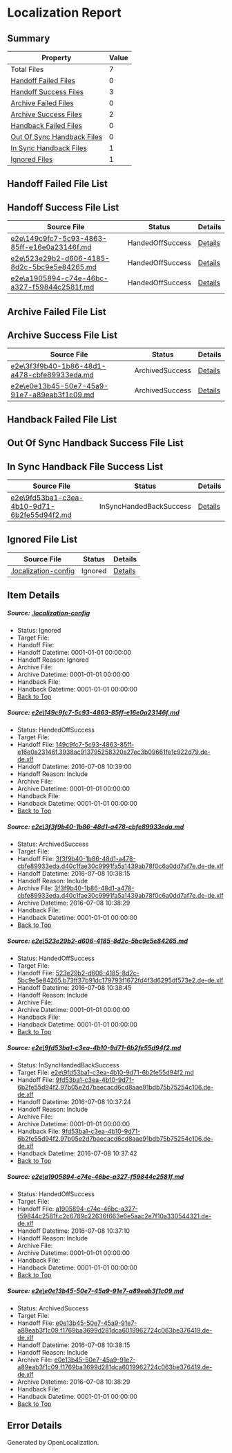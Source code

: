 # <a name='report-top'></a> Localization Report

## Summary
 Property | Value 
 -------- | ----- 
 Total Files | 7
[ Handoff Failed Files ](#handoff-failed-list)| 0
[ Handoff Success Files ](#handoff-success-list)| 3
[ Archive Failed Files ](#archive-failed-list)| 0
[ Archive Success Files ](#archive-success-list)| 2
[ Handback Failed Files ](#handback-failed-list)| 0
[ Out Of Sync Handback Files ](#outofsync-handback-success-list)| 0
[ In Sync Handback Files ](#insync-handback-success-list)| 1
[ Ignored Files ](#ignored-list)| 1

## <a name='handoff-failed-list'></a> Handoff Failed File List

## <a name='handoff-success-list'></a> Handoff Success File List
 Source File | Status | Details 
 ----------- | ------ | ------- 
 [e2e\149c9fc7-5c93-4863-85ff-e16e0a23146f.md](https://github.com/OpenLocalizationTestOrg/oltest/blob/f7818ef66b77786b5a7f5a641eaddc04c802e97d/e2e/149c9fc7-5c93-4863-85ff-e16e0a23146f.md) | HandedOffSuccess | [Details](#0ec314601ad3390d7d0956d5a46ab7862ab359731)
 [e2e\523e29b2-d606-4185-8d2c-5bc9e5e84265.md](https://github.com/OpenLocalizationTestOrg/oltest/blob/d543d72df382dbae508a9b6f9141428106e777c8/e2e/523e29b2-d606-4185-8d2c-5bc9e5e84265.md) | HandedOffSuccess | [Details](#586ec781d09fbac0962122326f4b184bbf8cff303)
 [e2e\a1905894-c74e-46bc-a327-f59844c2581f.md](https://github.com/OpenLocalizationTestOrg/oltest/blob/e8ed4411dfc9a5154043fbb0384ec11c3c08dda7/e2e/a1905894-c74e-46bc-a327-f59844c2581f.md) | HandedOffSuccess | [Details](#a373f86850c3c291565d6dcfbdb1f521329612af5)

## <a name='archive-failed-list'></a> Archive Failed File List

## <a name='archive-success-list'></a> Archive Success File List
 Source File | Status | Details 
 ----------- | ------ | ------- 
 [e2e\3f3f9b40-1b86-48d1-a478-cbfe89933eda.md](https://github.com/OpenLocalizationTestOrg/oltest/blob/8c156071327f0f7299f595942e5dd6176da2ab57/e2e/3f3f9b40-1b86-48d1-a478-cbfe89933eda.md) | ArchivedSuccess | [Details](#4c1475bade261d38d41c8127f9770136650489892)
 [e2e\e0e13b45-50e7-45a9-91e7-a89eab3f1c09.md](https://github.com/OpenLocalizationTestOrg/oltest/blob/8c156071327f0f7299f595942e5dd6176da2ab57/e2e/e0e13b45-50e7-45a9-91e7-a89eab3f1c09.md) | ArchivedSuccess | [Details](#cf800cf70c47714b6a88ddd2735bc03487c694506)

## <a name='handback-failed-list'></a> Handback Failed File List

## <a name='outofsync-handback-success-list'></a> Out Of Sync Handback Success File List

## <a name='insync-handback-success-list'></a> In Sync Handback File Success List
 Source File | Status | Details 
 ----------- | ------ | ------- 
 [e2e\9fd53ba1-c3ea-4b10-9d71-6b2fe55d94f2.md](https://github.com/OpenLocalizationTestOrg/oltest/blob/fceaa1014ade48c98747e98ee49dfbd9da9eda4e/e2e/9fd53ba1-c3ea-4b10-9d71-6b2fe55d94f2.md) | InSyncHandedBackSuccess | [Details](#46f97273cd33f1d26a796f3331fa84bcc3d376074)

## <a name='ignored-list'></a> Ignored File List
 Source File | Status | Details 
 ----------- | ------ | ------- 
 [.localization-config](https://github.com/OpenLocalizationTestOrg/oltest/blob/f7818ef66b77786b5a7f5a641eaddc04c802e97d/.localization-config) | Ignored | [Details](#3d4f252ac210baf56311d7e97dcc2db10974dbd20)

## Item Details
##### <a name='3d4f252ac210baf56311d7e97dcc2db10974dbd20'></a> Source: [.localization-config](https://github.com/OpenLocalizationTestOrg/oltest/blob/f7818ef66b77786b5a7f5a641eaddc04c802e97d/.localization-config)
* Status: Ignored
* Target File: 
* Handoff File: 
* Handoff Datetime: 0001-01-01 00:00:00
* Handoff Reason: Ignored
* Archive File: 
* Archive Datetime: 0001-01-01 00:00:00
* Handback File: 
* Handback Datetime: 0001-01-01 00:00:00
* [Back to Top](#report-top)

##### <a name='0ec314601ad3390d7d0956d5a46ab7862ab359731'></a> Source: [e2e\149c9fc7-5c93-4863-85ff-e16e0a23146f.md](https://github.com/OpenLocalizationTestOrg/oltest/blob/f7818ef66b77786b5a7f5a641eaddc04c802e97d/e2e/149c9fc7-5c93-4863-85ff-e16e0a23146f.md)
* Status: HandedOffSuccess
* Target File: 
* Handoff File: [149c9fc7-5c93-4863-85ff-e16e0a23146f.3938ac913795258320a27ec3b09661fe1c922d79.de-de.xlf](https://github.com/OpenLocalizationTestOrg/olhandoff-e2e/blob/d4b6ce758008a1ca165a0c37c7f29c03394d5529/ol-handoff/OpenLocalizationTestOrg/oltest-dede-fly/ci/ht/149c9fc7-5c93-4863-85ff-e16e0a23146f.3938ac913795258320a27ec3b09661fe1c922d79.de-de.xlf)
* Handoff Datetime: 2016-07-08 10:39:00
* Handoff Reason: Include
* Archive File: 
* Archive Datetime: 0001-01-01 00:00:00
* Handback File: 
* Handback Datetime: 0001-01-01 00:00:00
* [Back to Top](#report-top)

##### <a name='4c1475bade261d38d41c8127f9770136650489892'></a> Source: [e2e\3f3f9b40-1b86-48d1-a478-cbfe89933eda.md](https://github.com/OpenLocalizationTestOrg/oltest/blob/8c156071327f0f7299f595942e5dd6176da2ab57/e2e/3f3f9b40-1b86-48d1-a478-cbfe89933eda.md)
* Status: ArchivedSuccess
* Target File: 
* Handoff File: [3f3f9b40-1b86-48d1-a478-cbfe89933eda.d40c1fae30c9991fa5a1439ab78f0c6a0dd7af7e.de-de.xlf](https://github.com/OpenLocalizationTestOrg/olhandoff-e2e/blob/a1c3afc4cda51fea9e2aba9ee2bf39d011bd181c/ol-handoff/OpenLocalizationTestOrg/oltest-dede-fly/ci/ht/3f3f9b40-1b86-48d1-a478-cbfe89933eda.d40c1fae30c9991fa5a1439ab78f0c6a0dd7af7e.de-de.xlf)
* Handoff Datetime: 2016-07-08 10:38:15
* Handoff Reason: Include
* Archive File: [3f3f9b40-1b86-48d1-a478-cbfe89933eda.d40c1fae30c9991fa5a1439ab78f0c6a0dd7af7e.de-de.xlf](https://github.com/OpenLocalizationTestOrg/olhandoff-e2e/blob/33d23451ba3c59f280fd0bc9069a9c9400590c11/ol-archive/OpenLocalizationTestOrg/oltest-dede-fly/ci/ht/3f3f9b40-1b86-48d1-a478-cbfe89933eda.d40c1fae30c9991fa5a1439ab78f0c6a0dd7af7e.de-de.xlf)
* Archive Datetime: 2016-07-08 10:38:29
* Handback File: 
* Handback Datetime: 0001-01-01 00:00:00
* [Back to Top](#report-top)

##### <a name='586ec781d09fbac0962122326f4b184bbf8cff303'></a> Source: [e2e\523e29b2-d606-4185-8d2c-5bc9e5e84265.md](https://github.com/OpenLocalizationTestOrg/oltest/blob/d543d72df382dbae508a9b6f9141428106e777c8/e2e/523e29b2-d606-4185-8d2c-5bc9e5e84265.md)
* Status: HandedOffSuccess
* Target File: 
* Handoff File: [523e29b2-d606-4185-8d2c-5bc9e5e84265.b73ff37b91dc179793f1672fd4f3d6295df573e2.de-de.xlf](https://github.com/OpenLocalizationTestOrg/olhandoff-e2e/blob/642641ec0daf06b51f1c221614062cbb13d61f0b/ol-handoff/OpenLocalizationTestOrg/oltest-dede-fly/ci/ht/523e29b2-d606-4185-8d2c-5bc9e5e84265.b73ff37b91dc179793f1672fd4f3d6295df573e2.de-de.xlf)
* Handoff Datetime: 2016-07-08 10:38:45
* Handoff Reason: Include
* Archive File: 
* Archive Datetime: 0001-01-01 00:00:00
* Handback File: 
* Handback Datetime: 0001-01-01 00:00:00
* [Back to Top](#report-top)

##### <a name='46f97273cd33f1d26a796f3331fa84bcc3d376074'></a> Source: [e2e\9fd53ba1-c3ea-4b10-9d71-6b2fe55d94f2.md](https://github.com/OpenLocalizationTestOrg/oltest/blob/fceaa1014ade48c98747e98ee49dfbd9da9eda4e/e2e/9fd53ba1-c3ea-4b10-9d71-6b2fe55d94f2.md)
* Status: InSyncHandedBackSuccess
* Target File: [e2e\9fd53ba1-c3ea-4b10-9d71-6b2fe55d94f2.md](https://github.com/OpenLocalizationTestOrg/oltest-dede-fly/blob/db7968193f939ea14cef045835badf8a2f8ce8e4/e2e/9fd53ba1-c3ea-4b10-9d71-6b2fe55d94f2.md)
* Handoff File: [9fd53ba1-c3ea-4b10-9d71-6b2fe55d94f2.97b05e2d7baecacd6cd8aae91bdb75b75254c106.de-de.xlf](https://github.com/OpenLocalizationTestOrg/olhandoff-e2e/blob/964637dc83db47bca02801a0278a802170d81faa/ol-handoff/OpenLocalizationTestOrg/oltest-dede-fly/ci/ht/9fd53ba1-c3ea-4b10-9d71-6b2fe55d94f2.97b05e2d7baecacd6cd8aae91bdb75b75254c106.de-de.xlf)
* Handoff Datetime: 2016-07-08 10:37:24
* Handoff Reason: Include
* Archive File: 
* Archive Datetime: 0001-01-01 00:00:00
* Handback File: [9fd53ba1-c3ea-4b10-9d71-6b2fe55d94f2.97b05e2d7baecacd6cd8aae91bdb75b75254c106.de-de.xlf](https://github.com/OpenLocalizationTestOrg/olhandback-e2e/blob/0c190cc81f72eb7f689f8acae6a0b475a9d03b86/ol-handback/OpenLocalizationTestOrg/oltest-dede-fly/ci/ht/9fd53ba1-c3ea-4b10-9d71-6b2fe55d94f2.97b05e2d7baecacd6cd8aae91bdb75b75254c106.de-de.xlf)
* Handback Datetime: 2016-07-08 10:37:42
* [Back to Top](#report-top)

##### <a name='a373f86850c3c291565d6dcfbdb1f521329612af5'></a> Source: [e2e\a1905894-c74e-46bc-a327-f59844c2581f.md](https://github.com/OpenLocalizationTestOrg/oltest/blob/e8ed4411dfc9a5154043fbb0384ec11c3c08dda7/e2e/a1905894-c74e-46bc-a327-f59844c2581f.md)
* Status: HandedOffSuccess
* Target File: 
* Handoff File: [a1905894-c74e-46bc-a327-f59844c2581f.c2c6789c22636f663e6e5aac2e7f10a330544321.de-de.xlf](https://github.com/OpenLocalizationTestOrg/olhandoff-e2e/blob/22f6b927c18c260b500b2353fbb5c56f5ece27f0/ol-handoff/OpenLocalizationTestOrg/oltest-dede-fly/ci/ht/a1905894-c74e-46bc-a327-f59844c2581f.c2c6789c22636f663e6e5aac2e7f10a330544321.de-de.xlf)
* Handoff Datetime: 2016-07-08 10:37:10
* Handoff Reason: Include
* Archive File: 
* Archive Datetime: 0001-01-01 00:00:00
* Handback File: 
* Handback Datetime: 0001-01-01 00:00:00
* [Back to Top](#report-top)

##### <a name='cf800cf70c47714b6a88ddd2735bc03487c694506'></a> Source: [e2e\e0e13b45-50e7-45a9-91e7-a89eab3f1c09.md](https://github.com/OpenLocalizationTestOrg/oltest/blob/8c156071327f0f7299f595942e5dd6176da2ab57/e2e/e0e13b45-50e7-45a9-91e7-a89eab3f1c09.md)
* Status: ArchivedSuccess
* Target File: 
* Handoff File: [e0e13b45-50e7-45a9-91e7-a89eab3f1c09.f1769ba3699d281dca6019962724c063be376419.de-de.xlf](https://github.com/OpenLocalizationTestOrg/olhandoff-e2e/blob/a1c3afc4cda51fea9e2aba9ee2bf39d011bd181c/ol-handoff/OpenLocalizationTestOrg/oltest-dede-fly/ci/ht/e0e13b45-50e7-45a9-91e7-a89eab3f1c09.f1769ba3699d281dca6019962724c063be376419.de-de.xlf)
* Handoff Datetime: 2016-07-08 10:38:15
* Handoff Reason: Include
* Archive File: [e0e13b45-50e7-45a9-91e7-a89eab3f1c09.f1769ba3699d281dca6019962724c063be376419.de-de.xlf](https://github.com/OpenLocalizationTestOrg/olhandoff-e2e/blob/33d23451ba3c59f280fd0bc9069a9c9400590c11/ol-archive/OpenLocalizationTestOrg/oltest-dede-fly/ci/ht/e0e13b45-50e7-45a9-91e7-a89eab3f1c09.f1769ba3699d281dca6019962724c063be376419.de-de.xlf)
* Archive Datetime: 2016-07-08 10:38:29
* Handback File: 
* Handback Datetime: 0001-01-01 00:00:00
* [Back to Top](#report-top)


## Error Details

Generated by OpenLocalization.
